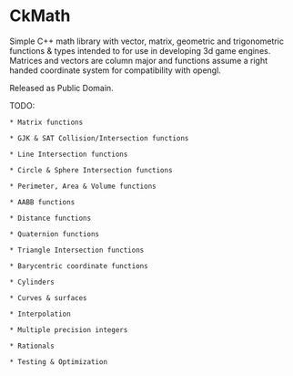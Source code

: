 CkMath
======

Simple C++ math library with vector, matrix, geometric and trigonometric functions & types intended
to for use in developing 3d game engines. Matrices and vectors are column major and functions assume 
a right handed coordinate system for compatibility with opengl.

Released as Public Domain.

TODO:

	* Matrix functions
	
	* GJK & SAT Collision/Intersection functions
	
	* Line Intersection functions
	
	* Circle & Sphere Intersection functions
	
	* Perimeter, Area & Volume functions
	
	* AABB functions
	
	* Distance functions
	
	* Quaternion functions
	
	* Triangle Intersection functions
	
	* Barycentric coordinate functions
	
	* Cylinders
	
	* Curves & surfaces
	
	* Interpolation
	
	* Multiple precision integers
	
	* Rationals
	
	* Testing & Optimization
